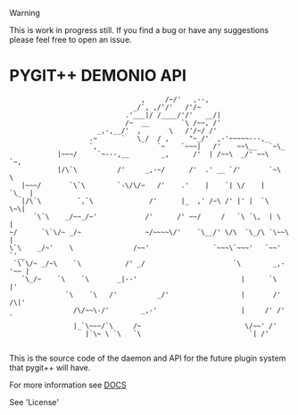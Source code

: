 > [!WARNING]
> This is work in progress still.
> If you find a bug or have any suggestions
> please feel free to open an issue.

# PYGIT++ DEMONIO API

```
                                 ,     /~/'   ,--,
                               _/`, ,/'/'   /'/~
                             .'___|/ /____/'/'   __/|
                             /~  __        `\ /~~, /'
                      _,-,__/'  ,       \   /'/~/ /'
                    .~      `   \_/  / ,     "~_/'  ,-'~~~~~---,_
                    `,               `~    `~~~|   /'    ~~\__   `~\_
            |~~~/     `~---,__        _,      /'  | /~~\  _/' ~~\    `~,
            |/\`\          /'     _,-~/      /'  .' __ `/'       `~\    \
   |~~~/       `\`\        `-\/\/~   /'    .'    |    `| \/    |    `\_  |
   |/\`\         `,`\              /'      |_  ,' /~\ /' |' |  `\     \~\|
      `\`\    _/~~_/~'            /'      /' ~~/     /   `\ `\,  | \   |
~/      `\`\/~ _/~                ~/~~~~\/'    `\__/' \/\  `\_/\ `\~~\ |
\`\    _/~'    \               /~~'                `~~~\`~~~'   `~~'  `'__
 `\`\/~ _/~\    `\           /' _/                      `\        _,-'~~ |
   `\_/~    `\    `\       _|--'                          |      `\     |'
              `\    `\   /'          _/'                  |       /' /\|'
                /\/~~\-/'        _,-'                     |     /' /'  `
                |_`\~~~/`\     /~                          \/~~' /'
                   |`\~ \ `\   `\                           `| /'


```



This is the source code of the daemon and API 
for the future plugin system that pygit++
will have.




For more information see [DOCS]()

See 'License'
